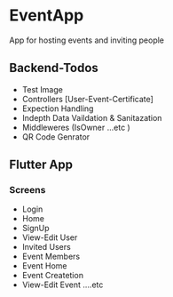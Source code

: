 # EventApp
<p> App for hosting events and inviting people </p>  

## Backend-Todos 
- Test Image
- Controllers [User-Event-Certificate]
- Expection Handling
- Indepth Data Vaildation & Sanitazation
- Middleweres (IsOwner ...etc )
- QR Code Genrator


## Flutter App
### Screens
- Login
- Home
- SignUp
- View-Edit User
- Invited Users
- Event Members
- Event Home
- Event Createtion
- View-Edit Event
....etc






